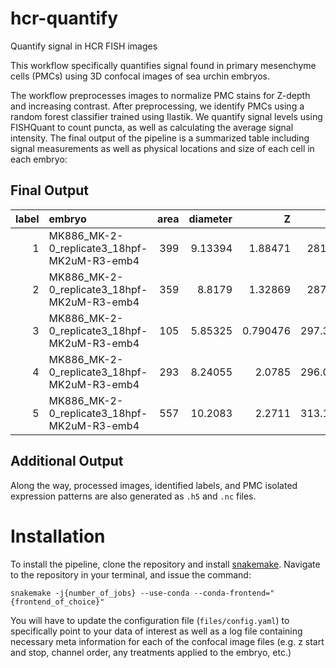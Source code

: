 # hcr-quantify
Quantify signal in HCR FISH images

This workflow specifically quantifies signal found in primary mesenchyme cells (PMCs) using 3D confocal images of sea urchin embryos. 

The workflow preprocesses images to normalize PMC stains for Z-depth and increasing contrast. After preprocessing, we identify PMCs using a random forest classifier trained using Ilastik. We quantify signal levels using FISHQuant to count puncta, as well as calculating the average signal intensity. The final output of the pipeline is a summarized table including signal measurements as well as physical locations and size of each cell in each embryo:


## Final Output
|   label | embryo                                      |   area |   diameter |        Z |       Y |       X |   sm50_spots |   sm50_intensity |   pks2_spots |   pks2_intensity | treatment   |
|--------:|:--------------------------------------------|-------:|-----------:|---------:|--------:|--------:|-------------:|-----------------:|-------------:|-----------------:|:------------|
|       1 | MK886_MK-2-0_replicate3_18hpf-MK2uM-R3-emb4 |    399 |    9.13394 | 1.88471  | 281.09  | 232.043 |            5 |          1.60824 |           18 |          2.26741 | MK886       |
|       2 | MK886_MK-2-0_replicate3_18hpf-MK2uM-R3-emb4 |    359 |    8.8179  | 1.32869  | 287.46  | 219.78  |            2 |          1.08333 |           20 |          2.60488 | MK886       |
|       3 | MK886_MK-2-0_replicate3_18hpf-MK2uM-R3-emb4 |    105 |    5.85325 | 0.790476 | 297.343 | 211.829 |            0 |          1.64723 |            2 |          1.16409 | MK886       |
|       4 | MK886_MK-2-0_replicate3_18hpf-MK2uM-R3-emb4 |    293 |    8.24055 | 2.0785   | 296.072 | 228.212 |            4 |          1.47955 |           22 |          3.77743 | MK886       |
|       5 | MK886_MK-2-0_replicate3_18hpf-MK2uM-R3-emb4 |    557 |   10.2083  | 2.2711   | 313.194 | 210.686 |            5 |          1.52303 |           30 |          2.27475 | MK886       |

## Additional Output
Along the way, processed images, identified labels, and PMC isolated expression patterns are also generated as `.h5` and `.nc` files.

# Installation

To install the pipeline, clone the repository and install [snakemake](https://snakemake.readthedocs.io/en/stable/getting_started/installation.html). Navigate to the repository in your terminal, and issue the command:

`snakemake -j{number_of_jobs} --use-conda --conda-frontend="{frontend_of_choice}"`

You will have to update the configuration file (`files/config.yaml`) to specifically point to your data of interest as well as a log file containing necessary meta information for each of the confocal image files (e.g. z start and stop, channel order, any treatments applied to the embryo, etc.)
